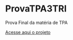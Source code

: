# ProvaTPA3TRI
Prova Final da matéria de TPA


<a href="https://pedriin647.github.io/ProvaTPA3TRI/"> Acesse aqui o projeto </a>
